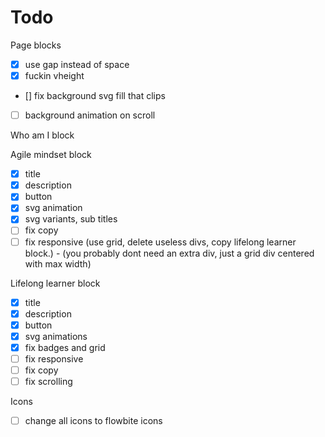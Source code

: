 # Todo

Page blocks
- [x] use gap instead of space
- [x] fuckin vheight
- [] fix background svg fill that clips
- [ ] background animation on scroll

Who am I block


Agile mindset block
- [x] title
- [x] description
- [x] button
- [x] svg animation
- [x] svg variants, sub titles
- [ ] fix copy
- [ ] fix responsive (use grid, delete useless divs, copy lifelong learner block.)
        - (you probably dont need an extra div, just a grid div centered with max width)

Lifelong learner block
- [x] title
- [x] description
- [x] button
- [x] svg animations
- [x] fix badges and grid
- [ ] fix responsive
- [ ] fix copy
- [ ] fix scrolling

Icons
- [ ] change all icons to flowbite icons
